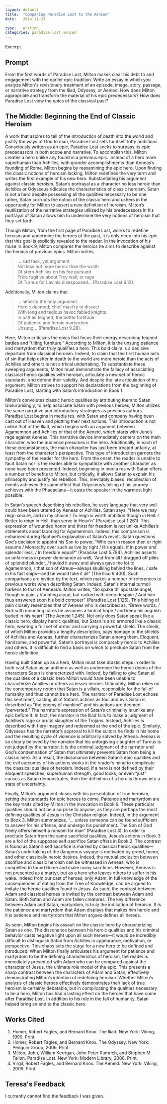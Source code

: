 ```yaml
---
layout: default
title:  "Comparing Paradise Lost to the Aenied"
date:   2014-11-23

type:   Writing 
categories: paradise-lost aenied
---
```

Excerpt

## Prompt

From the first words of Paradise Lost, Milton makes clear his debt to and engagement with the earlier epic tradition. Write an essay in which you analyze Milton's revisionary treatment of an episode, image, story, passage, or narrative strategy from the Iliad, Odyssey, or Aenied. How does Milton appropriate and transform the material of his epic predecessors? How does Paradise Lost view the epics of the classical past?

## The Middle: Beginning the End of Classic Heroism

A work that aspires to tell of the introduction of death into the world and justify the ways of God to man, Paradise Lost sets for itself lofty ambitions. Consciously written as an epic, Paradise Lost seeks to surpass its epic predecessors in both scope and narrative. To accomplish this, Milton creates a hero unlike any found in a previous epic. Instead of a hero more superhuman than Achilles, with grander accomplishments than Aeneas’s founding of Rome, Milton begins by reexamining the epic hero. Upon finding the classic notions of heroism lacking, Milton redefines the very term and writes the first example of his new hero. Substantiating his argument against classic heroism, Satan’s portrayal as a character no less heroic than Achilles or Odysseus ridicules the characteristics of classic heroism. Satan is not a hero despite possessing all the qualities necessary to be one; rather, Satan corrupts the notion of the classic hero and ushers in the opportunity for Milton to assert a new definition of heroism. Milton’s reutilization of the narrative strategies utilized by his predecessors in his portrayal of Satan allows him to undermine the very notions of heroism that they set forth.

Though Milton, from the first page of Paradise Lost, works to redefine heroism and undermine the heroes of the past, it is only deep into his epic that this goal is explicitly revealed to the reader. In the invocation of his muse in Book 9, Milton compares the heroics he aims to describe against the heroics of previous epics. Milton writes, 

> … sad task, yet argument <br>
> Not less but more heroic than the wrath <br>
> Of stern Achilles on his foe pursued <br>
> Trice fugitive about Troy wall; or rage <br>
> Of Turnus for Lavinia disespoused… (Paradise Lost 9.13).

Additionally, Milton claims that 

> … hitherto the only argument <br>
> Heroic deemed, chief mast’ry to dissect <br>
> With long and tedious havoc fabled knights <br>
> In battles feigned; the better fortitude <br>
> Of patience and heroic martyrdom <br>
> Unsung… (Paradise Lost 9.28). 

Here, Milton criticizes the epics that focus their energy describing feigned battles and “tilting furniture.” According to Milton, it is the unsung patience and martyrdom that truly qualifies a hero. This bold claim is a decisive departure from classical heroism. Indeed, to claim that the first human acts of sin that help usher in death to the world are more heroic than the acts of Achilles and others is not a trivial undertaking. To substantiate these sweeping arguments, Milton must demonstrate the fallacy of associating classical heroic qualities with heroism, articulate a new set of heroic standards, and defend their validity. And despite the late articulation of his argument, Milton strives to support his declarations from the beginning of Paradise Lost, starting with Satan’s introduction in Book 1. 

Milton’s convolutes classic heroic qualities by attributing them to Satan. Unsurprisingly, to help associate Satan with previous heroes, Milton utilizes the same narrative and introductory strategies as previous authors. Paradise Lost begins in media res, with Satan and company having been cast out of Heaven and plotting their next actions. This introduction is not unlike that of the Iliad, which begins with an argument between Agamemnon and Achilles or that of the Aeneid, which starts with Juno’s rage against Aeneas. This narrative device immediately centers on the main character, who the audience presumes is the hero. Additionally, in each of these circumstances, the main character has just been treated unfairly, at least from the character’s perspective. This type of introduction garners the sympathy of the reader for the hero. From the onset, the reader is unable to fault Satan nor is the reader able to sympathize with another character as none have been presented. Indeed, beginning in media res with Satan offers a number of benefits to Milton, but critically, it allows Satan to explain his philosophy and justify his rebellion. This, inevitably biased, recollection of events achieves the same effect that Odysseus’s telling of his journey achieves with the Phaeacians—it casts the speaker in the warmest light possible.
	
In Satan’s speech describing his rebellion, he uses language that very well could have been uttered by Aeneas or Achilles. Satan says, “Here we may reign secure, and in my choice / To reign is worth ambition though in Hell: / Better to reign in Hell, than serve in Heav’n” (Paradise Lost 1.261). This expression of wounded honor and thirst for freedom is not unlike Achilles’s statements about laboring for Agamemnon. Indeed, this comparison is enhanced during Raphael’s explanation of Satan’s revolt. Satan questions God’s decision to appoint his Son to power, “Who can in reason then or right assume / Monarchy over such as live by right / His equals, if in power and splendor less, / In freedom equal?” (Paradise Lost 5.794). Achilles asserts an unfairness in power dominance as well, “And from all I dragged off piles of splendid plunder, / hauled it away and always gave the lot to Agamemnon, / that son of  Atreus—always skulking behind the lines, / safe in his fast ships—and he would take it all” (The Iliad 9.400). Such comparisons are invited by the text, which makes a number of references to previous works when describing Satan. Indeed, Satan’s internal turmoil harkens to that of Aeneas’s. Milton writes, “So spake th’ apostate angel, though in pain, / Vaunting aloud, but racked with deep despair: / And him thus answered soon his bold compeer” (Paradise Lost 1.125). This hiding of pain closely resembles that of Aeneas who is described as, “Brave words. / Sick with mounting cares he assumes a look of hope / and keep his anguish buried in his heart” (The Aeneid 1.245). Not only does Satan speak like a classic hero, display heroic qualities, but Satan is also armored like a classic hero, wearing a full set of armor and carrying a powerful shield. The shield, of which Milton provides a lengthy description, pays homage to the shields of Achilles and Aeneas, further characterizes Satan among them. Eloquent, handsome, and powerful, Satan’s portrayal is comparably heroic to Achilles and others. It is difficult to find a basis on which to preclude Satan from the heroic definition. 
	
Having built Satan up as a hero, Milton must take drastic steps in order to both cast Satan as an antihero as well as undermine the heroic deeds of the characters Satan is characterized with. Indeed, by failing to give Satan all the qualities of a classic hero Milton would have been unable to characterize Achilles or others as lesser heroes. Ultimately, Milton relies on the contemporary notion that Satan is a villain, responsible for the fall of humanity and thus cannot be a hero. The narrator of Paradise Lost echoes this sentiment, casting all of Satan’s actions as foul and evil. Satan is described as “the enemy of mankind” and his actions are deemed “perverted.” The narrator’s expression of Satan’s criminality is unlike any epic before it. In fact, the narrator in the Iliad fails to make a judgment of Achilles’s rage or brutal slaughter of the Trojans. Instead, Achilles is described with fiery imagery and redeemed at the end of the epic. Similarly, Odysseus has the narrator’s approval to kill the suitors he finds in his home and the resulting cycle of violence is arbitrarily solved by Athena. Aeneas is so clearly beloved by the narrator that his unforgiving slaughter of Turnus is not judged by the narrator. It is the criminal judgment of the narrator and God’s condemnation of Satan that ultimately prevents Satan from being a classic hero. As a result, the dissonance between Satan’s epic qualities and the evil outcomes of his actions works in the reader’s mind to complicate the classical qualities of heroism. Indeed, if a hero is not defined by their eloquent speeches, superhuman strength, good looks, or even “just” causes as Satan demonstrates, then the definition of a hero is thrown into a state of uncertainty. 
	
Finally, Milton’s argument closes with his presentation of true heroism, setting the standards for epic heroes to come. Patience and martyrdom are the key traits cited by Milton in the invocation in Book 9. These particular qualities should not be a surprise to anyone, as they are perhaps the most defining qualities of Jesus in the Christian religion. Indeed, in the argument to Book 3, Milton summarizes, “… unless someone can be found sufficient to answer for his offense, and undergo his punishment. The Son of God freely offers himself a ransom for man” (Paradise Lost 3). In order to preclude Satan from the same sacrificial qualities, Jesus’s actions in Book 3 are a foil of the supposed self-sacrifice Satan offers in Book 2. The contrast is found as Satan’s self sacrifice is marred by classical heroic qualities—Satan’s undertaking of the dangerous voyage is motivated by greed, honor, and other classically heroic desires. Indeed, the mutual exclusion between sacrifice and classic heroism can be witnessed in Aeneas, who is compelled to found Rome and make many sacrifices. However, Aeneas is not presented as a martyr, but as a hero who leaves others to suffer in his wake. Indeed from our cast of heroes, only Adam, in full knowledge of the consequences of eating from the Tree of Knowledge, can be argued to imitate the heroic qualities found in Jesus. As such, the contrast between Adam and classical heroes is invited by the contrast between Adam and Satan. Both Satan and Adam are fallen creatures. The key difference between Adam and Satan, martyrdom, is truly the indication of heroism. It is the patience and martyrdom that Adam displays that makes him heroic and it is patience and martyrdom that Milton argues defines all heroes. 
	
As seen, Milton begins his assault on the classic hero by characterizing Satan as one. The dissonance between his heroic qualities and his criminal behavior casts negative light upon all such heroes—it would be incredibly difficult to distinguish Satan from Achilles in appearance, motivation, or perspective. This chaos sets the stage for a new hero to be defined and introduced. When Milton finally articulates his argument for patience and martyrdom to be the defining characteristics of heroism, the reader is immediately presented with Adam who can be compared against the character of Jesus, the ultimate role model of the epic. This presents a sharp contrast between the characters of Adam and Satan, effectively demonstrating Milton’s intention of redefining heroism. Whether Milton’s analysis of classic heroes effectively demonstrates their lack of true heroism is certainly debatable, but in complicating the qualities necessary to be a hero, Milton has had a lasting effect on the heroes that have come after Paradise Lost. In addition to his role in the fall of humanity, Satan helped bring an end to the classic hero. 

## Works Cited

1. Homer, Robert Fagles, and Bernard Knox. The Iliad. New York: Viking, 1990. Print.
2. Homer, Robert Fagles, and Bernard Knox. The Odyssey. New York: Penguin Group, 2006. Print.
3. Milton, John, William Kerrigan, John Peter Rumrich, and Stephen M. Fallon. Paradise Lost. New York: Modern Library, 2008. Print.
4. Virgil, Robert Fagles, and Bernard Knox. The Aeneid. New York: Viking, 2006. Print.

## Teresa's Feedback

I currently cannot find the feedback I was given. 

